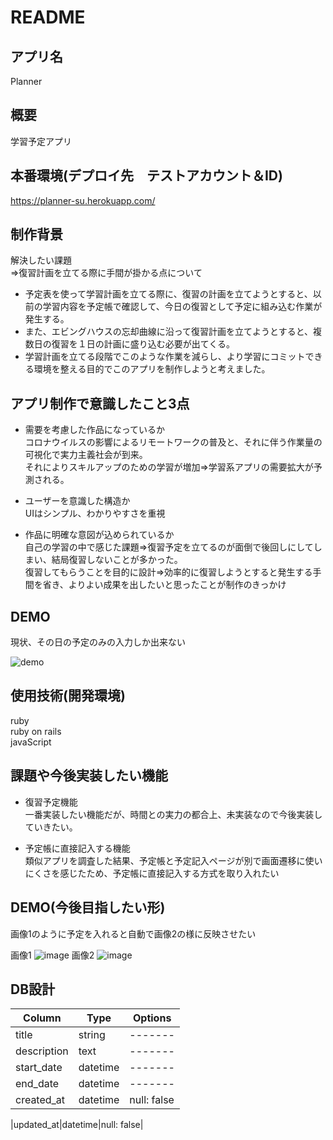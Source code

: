 # README

## アプリ名  
Planner

## 概要  
学習予定アプリ

## 本番環境(デプロイ先　テストアカウント＆ID)  
https://planner-su.herokuapp.com/

## 制作背景   
解決したい課題  
⇒復習計画を立てる際に手間が掛かる点について  
- 予定表を使って学習計画を立てる際に、復習の計画を立てようとすると、以前の学習内容を予定帳で確認して、今日の復習として予定に組み込む作業が発生する。  
- また、エビングハウスの忘却曲線に沿って復習計画を立てようとすると、複数日の復習を１日の計画に盛り込む必要が出てくる。  
- 学習計画を立てる段階でこのような作業を減らし、より学習にコミットできる環境を整える目的でこのアプリを制作しようと考えました。  

## アプリ制作で意識したこと3点  

- 需要を考慮した作品になっているか  
コロナウイルスの影響によるリモートワークの普及と、それに伴う作業量の可視化で実力主義社会が到来。  
それによりスキルアップのための学習が増加⇒学習系アプリの需要拡大が予測される。  

- ユーザーを意識した構造か  
UIはシンプル、わかりやすさを重視  

- 作品に明確な意図が込められているか  
自己の学習の中で感じた課題⇒復習予定を立てるのが面倒で後回しにしてしまい、結局復習しないことが多かった。  
復習してもらうことを目的に設計⇒効率的に復習しようとすると発生する手間を省き、よりよい成果を出したいと思ったことが制作のきっかけ  

## DEMO  
現状、その日の予定のみの入力しか出来ない  

![demo](https://gyazo.com/421dad92ca9f43043dec20853f704ec3/raw)

## 使用技術(開発環境)  
ruby  
ruby on rails  
javaScript  

## 課題や今後実装したい機能  
- 復習予定機能  
一番実装したい機能だが、時間との実力の都合上、未実装なので今後実装していきたい。  

- 予定帳に直接記入する機能  
類似アプリを調査した結果、予定帳と予定記入ページが別で画面遷移に使いにくさを感じたため、予定帳に直接記入する方式を取り入れたい  

## DEMO(今後目指したい形)
画像1のように予定を入れると自動で画像2の様に反映させたい 

画像1
![image](https://user-images.githubusercontent.com/61076624/83946819-1b783680-a84e-11ea-8c30-4339039b421c.png)
画像2
![image](https://user-images.githubusercontent.com/61076624/83946856-64c88600-a84e-11ea-8f14-c28bec098746.png)

## DB設計

|Column|Type|Options|
|----|----|-------|
|title|string|-------|
|description|text|-------|
|start_date|datetime|-------|
|end_date|datetime|-------|
|created_at|datetime|null: false|

|updated_at|datetime|null: false|
